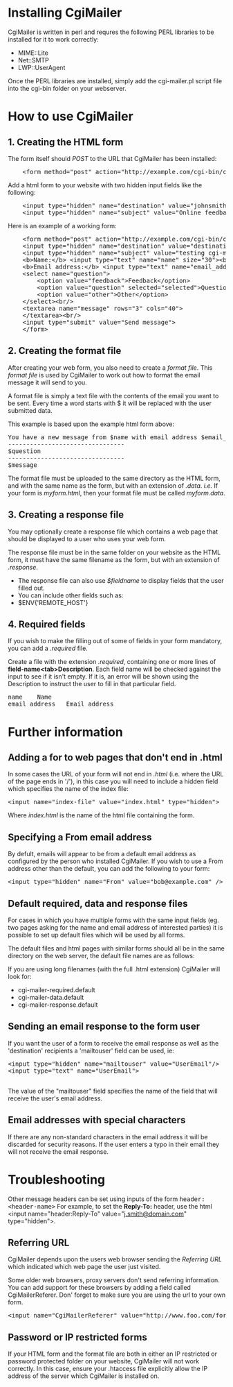 # Installing CgiMailer

CgiMailer is written in perl and requres the following PERL libraries to be installed
for it to work correctly:

 - MIME::Lite
 - Net::SMTP
 - LWP::UserAgent

Once the PERL libraries are installed, simply add the cgi-mailer.pl script file
into the cgi-bin folder on your webserver.

# How to use CgiMailer

## 1. Creating the HTML form

The form itself should _POST_ to the URL that CgiMailer has been installed:

<pre class="prettyprint lang-html">
    &lt;form method="post" action="http://example.com/cgi-bin/cgi-mailer.pl"&gt;
</pre>

Add a html form to your website with two hidden input fields like the following:

<pre class="prettyprint lang-html">
    &lt;input type="hidden" name="destination" value="johnsmith@example.com"&gt;
    &lt;input type="hidden" name="subject" value="Online feedback form"&gt;
</pre>

Here is an example of a working form:

<pre class="prettyprint lang-html">
    &lt;form method="post" action="http://example.com/cgi-bin/cgi-mailer.pl"&gt;
    &lt;input type="hidden" name="destination" value="destination@example.com"&gt;
    &lt;input type="hidden" name="subject" value="testing cgi-mailer"&gt;
    &lt;b&gt;Name:&lt;/b&gt; &lt;input type="text" name="name" size="30"&gt;&lt;br/&gt;
    &lt;b&gt;Email address:&lt;/b&gt; &lt;input type="text" name="email_address" size="30"&gt;&lt;br/&gt;
    &lt;select name="question"&gt;
        &lt;option value="feedback"&gt;Feedback&lt;/option&gt;
        &lt;option value="question" selected="selected"&gt;Question&lt;/option&gt;
        &lt;option value="other"&gt;Other&lt;/option&gt;
    &lt;/select&gt;&lt;br/&gt;
    &lt;textarea name="message" rows="3" cols="40"&gt;
    &lt;/textarea&gt;&lt;br/&gt;
    &lt;input type="submit" value="Send message"&gt;
    &lt;/form&gt;
</pre>

## 2. Creating the format file

After creating your web form, you also need to create a _format file_. This _format file_ is
used by CgiMailer to work out how to format the email message it will send to you.

A format file is simply a text file with the contents of the email you want to be sent.
Every time a word starts with $ it will be replaced with the user submitted data.

This example is based upon the example html form above:

<pre>
You have a new message from $name with email address $email_address
--------------------------------
$question
--------------------------------
$message
</pre>

The format file must be uploaded to the same directory as the HTML form,
and with the same name as the form, but with an extension of _.data_.
_i.e._ If your form is _myform.html_, then your
       format file must be called _myform.data_.

## 3. Creating a response file

You may optionally create a response file which contains a web page that
should be displayed to a user who uses your web form.

The response file must be in the same folder on your website
as the HTML form, it must have the same filename as the form,
but with an extension of _.response_.

- The response file can also use _$fieldname_ to display fields that the user filled out.
- You can include other fields such as:
 - $ENV{'REMOTE_HOST'}

## 4. Required fields

If you wish to make the filling out of some of fields in your
form mandatory, you can add a _.required_ file.

Create a file with the extension _.required_, containing one or more
lines of __field-name&lt;tab&gt;Description__. Each field name
will be checked against the input to see if it isn't empty. If
it is, an error will be shown using the Description to instruct
the user to fill in that particular field.

<pre>
name    Name
email_address   Email address
</pre>

# Further information

## Adding a for to web pages that don't end in .html

In some cases the URL of your form will not end in _.html_ (i.e. where the
URL of the page ends in '/'), in this case you will need to include a hidden
field which specifies the name of the index file:

<pre class="prettyprint lang-html">
&lt;input name="index-file" value="index.html" type="hidden"&gt;
</pre>

Where _index.html_ is the name of the html file containing the form.

## Specifying a From email address

By defult, emails will appear to be from a default email address as configured
by the person who installed CgiMailer. If you wish to use a From address other
than the default, you can add the following to your form:

<pre class="prettyprint lang-html">
&lt;input type="hidden" name="From" value="bob@example.com" /&gt;
</pre>

## Default required, data and response files

For cases in which you have multiple forms with the same input fields (eg.
two pages asking for the name and email address of interested parties) it is
possible to set up default files which will be used by all forms.

The default files and html pages with similar forms should all be in the
same directory on the web server, the default file names are as follows:

If you are using long filenames (with the full .html extension) CgiMailer
will look for:

- cgi-mailer-required.default
- cgi-mailer-data.default
- cgi-mailer-response.default

## Sending an email response to the form user

If you want the user of a form to receive the email response
as well as the 'destination' recipients a 'mailtouser' field can be
used, ie:

<pre class="prettyprint lang-html">
&lt;input type="hidden" name="mailtouser" value="UserEmail"/&gt;
&lt;input type="text" name="UserEmail"&gt;<br />
</pre>

The value of the "mailtouser" field specifies the name of the field that
will receive the user's email address.

## Email addresses with special characters

If there are any non-standard characters in the email address it will be
discarded for security reasons. If the user enters a typo in their email
they will not receive the email response.

# Troubleshooting

Other message headers can be set using inputs of the form
<tt>header:&lt;header-name&gt;</tt> For example, to set the
<b>Reply-To:</b> header, use the html &lt;input
name=&quot;header:Reply-To&quot; value=&quot;j.smith@domain.com&quot;
type=&quot;hidden&quot;&gt;.</p>

## Referring URL

CgiMailer depends upon the users web browser sending the _Referring URL_
which indicated which web page the user just visited.

Some older web browsers, proxy servers don't send referring
information. You can add support for these browsers by adding
a field called CgiMailerReferer. Don' forget to make sure you
are using the url to your own form.

<pre class="prettyprint lang-html" style="border: 0 !important;">
&lt;input name="CgiMailerReferer" value="http://www.foo.com/forms/feedback.html" type="hidden" /&gt;
</pre>

## Password or IP restricted forms

If your HTML form and the format file are both in either an IP restricted or
password protected folder on your website, CgiMailer will not work correctly.
In this case, ensure your .htaccess file explicitly allow the IP address of the
server which CgiMailer is installed on.

